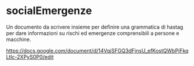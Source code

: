 socialEmergenze
===============


Un documento da scrivere insieme per definire una grammatica di hastag per dare informazioni su rischi ed emergenze comprensibili a persone e macchine.

https://docs.google.com/document/d/14VqjSFGQ3dFjnsU_efKostQWbPjFkqLtlc-2XPyS0P0/edit

